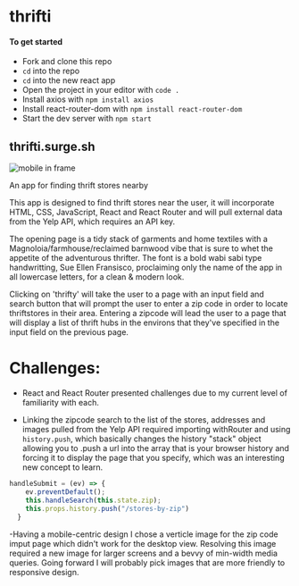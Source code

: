 # thrifti

#### To get started
- Fork and clone this repo
- `cd` into the repo
- `cd` into the new react app
- Open the project in your editor with `code .`
- Install axios with `npm install axios`
- Install react-router-dom with `npm install react-router-dom`
- Start the dev server with `npm start`

## thrifti.surge.sh

![mobile in frame](https://i.imgur.com/12EiUqS.png)

An app for finding thrift stores nearby

This app is designed to find thrift stores near the user, it will incorporate HTML, CSS, JavaScript, React and React Router and will pull external data from the Yelp API, which requires an API key.

The opening page is a tidy stack of garments and home textiles with a Magnoloia/farmhouse/reclaimed barnwood vibe that is sure to whet the appetite of the adventurous thrifter.  The font is a bold wabi sabi type handwritting, Sue Ellen Fransisco, proclaiming only the name of the app in all lowercase letters, for a clean & modern look. 

Clicking on 'thrifty' will take the user to a page with an input field and search button that will prompt the user to enter a zip code in order to locate thriftstores in their area.  Entering a zipcode will lead the user to a page that will display a list of thrift hubs in the environs that they've specified in the input field on the previous page.

# Challenges:
- React and React Router presented challenges due to my current level of familiarity with each. 

- Linking the zipcode search to the list of the stores, addresses and images pulled from the Yelp API required importing withRouter and using ```history.push```, which basically changes the history "stack" object allowing you to .push a url into the array that is your browser history and forcing it to display the page that you specify, which was an interesting new concept to learn.

```js
handleSubmit = (ev) => {
    ev.preventDefault();
    this.handleSearch(this.state.zip);
    this.props.history.push("/stores-by-zip")
  }
```

-Having a mobile-centric design I chose a verticle image for the zip code imput page which didn't work for the desktop view.  Resolving this image required a new image for larger screens and a bevvy of min-width media queries. Going forward I will probably pick images that are more friendly to responsive design.